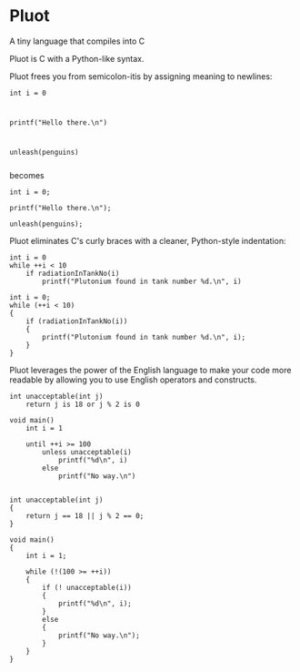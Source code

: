 Pluot
=====

A tiny language that compiles into C

Pluot is C with a Python-like syntax. 

Pluot frees you from semicolon-itis by assigning meaning to newlines:

<code><pre>int i = 0

printf("Hello there.\n")

unleash(penguins)</pre></code>

becomes

<pre><code>int i = 0;

printf("Hello there.\n");

unleash(penguins);</code></pre>

Pluot eliminates C's curly braces with a cleaner, Python-style indentation:

<pre><code>int i = 0
while ++i &lt; 10
    if radiationInTankNo(i)
        printf("Plutonium found in tank number %d.\n", i)</code></pre>

<pre><code>int i = 0;
while (++i &lt; 10)
{
    if (radiationInTankNo(i))
    {
        printf("Plutonium found in tank number %d.\n", i);
    }
}</code></pre>

Pluot leverages the power of the English language to make your code more readable by allowing you to use English operators and constructs.

<pre><code>int unacceptable(int j)
    return j is 18 or j % 2 is 0

void main()
    int i = 1

    until ++i >= 100
        unless unacceptable(i)
            printf("%d\n", i)
        else
            printf("No way.\n")</code></pre>

<pre><code>
int unacceptable(int j)
{
    return j == 18 || j % 2 == 0;
}

void main()
{
    int i = 1;

    while (!(100 &gt;= ++i))
    {
        if (! unacceptable(i))
        {
            printf("%d\n", i);
        }
        else 
        {
            printf("No way.\n");
        }
    }
}</code></pre>


